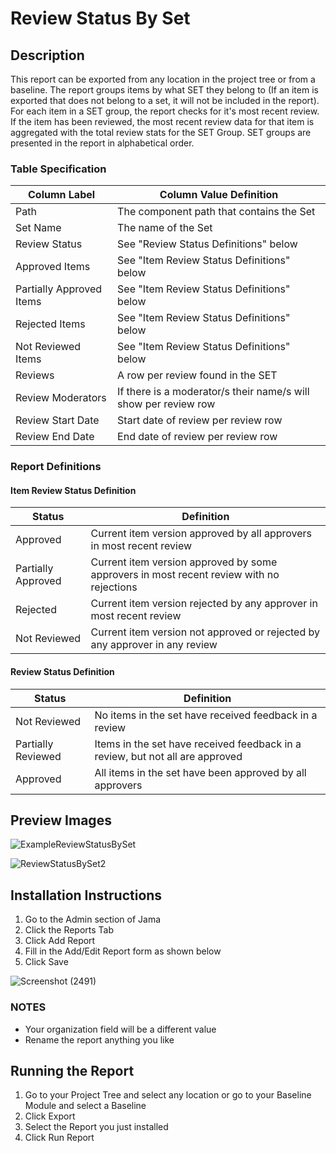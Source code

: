 # Review Status By Set

## Description 
This report can be exported from any location in the project tree or from a baseline. 
The report groups items by what SET they belong to (If an item is exported that does not belong to a set, it will not be included in the report).
For each item in a SET group, the report checks for it's most recent review. 
If the item has been reviewed, the most recent review data for that item is aggregated with the total review stats for the SET Group.
SET groups are presented in the report in alphabetical order. 

### Table Specification 
| Column Label | Column Value Definition | 
| -------------| ------------------------|
| Path| The component path that contains the Set|
| Set Name | The name of the Set |
| Review Status | See "Review Status Definitions" below |
| Approved Items | See "Item Review Status Definitions" below |
| Partially Approved Items | See "Item Review Status Definitions" below | 
| Rejected Items | See "Item Review Status Definitions" below |
| Not Reviewed Items |  See "Item Review Status Definitions" below |
| Reviews | A row per review found in the SET |
| Review Moderators | If there is a moderator/s their name/s will show per review row |
| Review Start Date | Start date of review per review row |
| Review End Date | End date of review per review row |

### Report Definitions 
#### Item Review Status Definition 
| Status | Definition | 
| -------------| ------------------------|
| Approved| Current item version approved by all approvers in most recent review|
| Partially Approved | Current item version approved by some approvers in most recent review with no rejections |
| Rejected | Current item version rejected by any approver in most recent review |
| Not Reviewed | Current item version not approved or rejected by any approver in any review |

#### Review Status Definition 
| Status | Definition | 
| -------------| ------------------------|
| Not Reviewed| No items in the set have received feedback in a review|
| Partially Reviewed | Items in the set have received feedback in a review, but not all are approved |
| Approved | All items in the set have been approved by all approvers |

## Preview Images 

![ExampleReviewStatusBySet](https://user-images.githubusercontent.com/99203913/227651917-000481bf-5ae2-4f73-99fa-5b6615144bac.png)


![ReviewStatusBySet2](https://user-images.githubusercontent.com/99203913/227651930-aff68a34-0a02-47d4-b814-5cac50c5dd10.png)

## Installation Instructions 
1. Go to the Admin section of Jama 
2. Click the Reports Tab
3. Click Add Report 
4. Fill in the Add/Edit Report form as shown below
5. Click Save

![Screenshot (2491)](https://user-images.githubusercontent.com/99203913/227652242-dd1b24b4-fcd5-4a00-a726-47889c6a854a.png)

### NOTES 
* Your organization field will be a different value
* Rename the report anything you like

## Running the Report 
1. Go to your Project Tree and select any location or go to your Baseline Module and select a Baseline
2. Click Export 
3. Select the Report you just installed 
4. Click Run Report 
